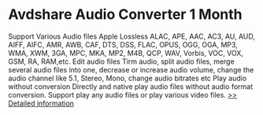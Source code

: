 # Avdshare Audio Converter 1 Month
Support Various Audio files Apple Lossless ALAC, APE, AAC, AC3, AU, AUD, AIFF, AIFC, AMR, AWB, CAF, DTS, DSS, FLAC, OPUS, OGG, OGA, MP3, WMA, XWM, 3GA, MPC, MKA, MP2, M4B, QCP, WAV, Vorbis, VOC, VOX, GSM, RA, RAM,etc. Edit audio files Tirm audio, split audio files, merge several audio files into one, decrease or increase audio volume, change the audio channel like 5.1, Stereo, Mono, change audio bitrates etc Play audio without conversion Directly and native play audio files without audio format conversion. Support play any audio files or play various video files.
[>> Detailed information](https://secure.shareit.com/shareit/product.html?productid=300847181&affiliateid=200057808)